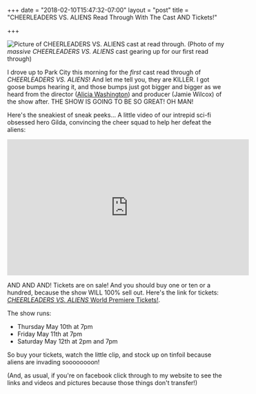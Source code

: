 +++
date = "2018-02-10T15:47:32-07:00"
layout = "post"
title = "CHEERLEADERS VS. ALIENS Read Through With The Cast AND Tickets!"

+++

![Picture of CHEERLEADERS VS. ALIENS cast at read through.](/images/C_vs_A_read_through_2.10.17.jpg)
(Photo of my *massive* *CHEERLEADERS VS. ALIENS* cast gearing up for our first read through)

I drove up to Park City this morning for the *first* cast read through of *CHEERLEADERS VS. ALIENS*! And let me tell you, they are KILLER. I got goose bumps hearing it, and those bumps just got bigger and bigger as we heard from the director ([Alicia Washington](https://www.goodcotheatre.com)) and producer (Jamie Wilcox) of the show after. THE SHOW IS GOING TO BE SO GREAT! OH MAN!

Here's the sneakiest of sneak peeks... A little video of our intrepid sci-fi obsessed hero Gilda, convincing the cheer squad to help her defeat the aliens:

<iframe width="560" height="315" src="https://www.youtube.com/embed/4GTPEoFZiz0?rel=0" frameborder="0" allow="autoplay; encrypted-media" allowfullscreen></iframe>

AND AND AND! Tickets are on sale! And you should buy one or ten or a hundred, because the show WILL 100% sell out. Here's the link for tickets: [*CHEERLEADERS VS. ALIENS* World Premiere Tickets!](http://www.egyptiantheatrecompany.org/index.php?option=com_holdmyticket&view=event&id=299374).

The show runs:

* Thursday May 10th at 7pm
* Friday May 11th at 7pm
* Saturday May 12th at 2pm and 7pm

So buy your tickets, watch the little clip, and stock up on tinfoil because aliens are invading soooooooon!

(And, as usual, if you're on facebook click through to my website to see the links and videos and pictures because those things don't transfer!)